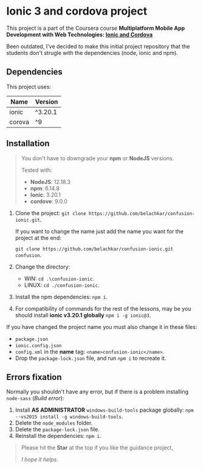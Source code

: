 # Ionic 3 and cordova project

This project is a part of the Coursera course **Multiplatform Mobile App Development with Web Technologies: [Ionic and Cordova]**

Been outdated, I've decided to make this initial project repository that the students don't strugle with the dependencies (node, ionic and npm).

## Dependencies

This project uses:

| Name   | Version |
| ------ | ------- |
| ionic  | ^3.20.1 |
| corova | ^9      |

## Installation

> You don't have to downgrade your **npm** or **NodeJS** versions.
>
> Tested with:
>
> - **NodeJS**: 12.18.3
> - **npm**: 6.14.8
> - **Ionic**: 3.20.1
> - **cordove**: 9.0.0

1. Clone the project: `git clone https://github.com/belachkar/confusion-ionic.git`.

   If you want to change the name just add the name you want for the project at the end:

   `git clone https://github.com/belachkar/confusion-ionic.git confusion`.

2. Change the directory:
   - WIN: `cd .\confusion-ionic`.
   - LINUX: `cd ./confusion-ionic`.
3. Install the npm dependencies: `npm i`.
4. For compatibility of commands for the rest of the lessons, may be you should install **ionic v3.20.1 globally** `npm i -g ionic@3`.

If you have changed the project name you must also change it in these files:

- `package.json`
- `ionic.config.json`
- `config.xml` in the **name** tag: `<name>confusion-ionic</name>`.
- Drop the `package-lock.json` file, and run `npm i` to recreate it.

## Errors fixation

Normally you shouldn't have any error, but if there is a problem installing `node-sass` (_Build error_):

1. Install **AS ADMINISTRATOR** `windows-build-tools` package globally: `npm --vs2015 install -g windows-build-tools`.
2. Delete the `node_modules` folder.
3. Delete the `package-lock.json` file.
4. Reinstall the dependencies: `npm i`.

> Please hit the **Star** at the top if you like the guidance project,
>
> _I hope it helps_.

<!-- Links -->
[Ionic and Cordova]: https://www.coursera.org/learn/ionic-cordova/lecture/gttD7/ionic-and-angular "Multiplatform Mobile App Development with Web Technologies: Ionic and Cordova"
[windows-build-tools]: https://www.npmjs.com/package/windows-build-tools "windows-build-tools"
